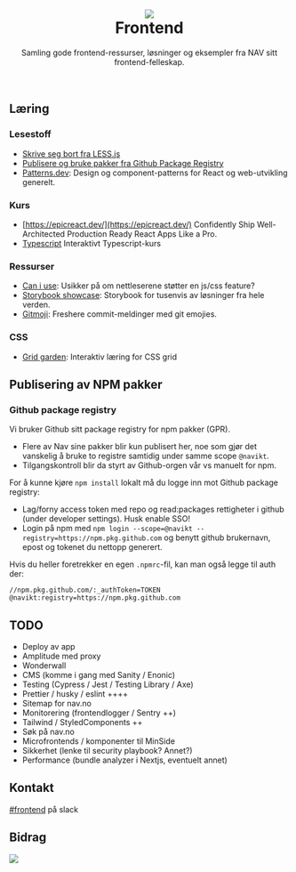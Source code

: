 <h1 align="center">
    <img src="https://avatars.githubusercontent.com/u/11848947?s=164&v=4" />
    <br/>Frontend
</h1>

<div align="center">
    Samling gode frontend-ressurser, løsninger og eksempler fra NAV sitt frontend-felleskap.
</div>
<br/>
<br/>

## Læring

### Lesestoff

- [Skrive seg bort fra LESS.js](https://aksel.nav.no/blogg/bli-kvitt-less-pa-1-2-3)
- [Publisere og bruke pakker fra Github Package Registry](https://github.com/navikt/gpr-how-to)
- [Patterns.dev](https://www.patterns.dev/posts/): Design og component-patterns for React og web-utvikling generelt.

### Kurs

- [https://epicreact.dev/](https://epicreact.dev/) Confidently Ship Well-Architected Production Ready React Apps Like a Pro.
- [Typescript](https://www.executeprogram.com/courses/typescript) Interaktivt Typescript-kurs

### Ressurser

- [Can i use](https://caniuse.com/): Usikker på om nettleserene støtter en js/css feature?
- [Storybook showcase](https://storybook.js.org/showcase/projects): Storybook for tusenvis av løsninger fra hele verden.
- [Gitmoji](https://gitmoji.dev/): Freshere commit-meldinger med git emojies.

### CSS

- [Grid garden](https://cssgridgarden.com/): Interaktiv læring for CSS grid

## Publisering av NPM pakker

### Github package registry

Vi bruker Github sitt package registry for npm pakker (GPR).

- Flere av Nav sine pakker blir kun publisert her, noe som gjør det vanskelig å bruke to registre samtidig under samme scope `@navikt`.
- Tilgangskontroll blir da styrt av Github-orgen vår vs manuelt for npm.

For å kunne kjøre `npm install` lokalt må du logge inn mot Github package registry:

- Lag/forny access token med repo og read:packages rettigheter i github (under developer settings). Husk enable SSO!
- Login på npm med `npm login --scope=@navikt --registry=https://npm.pkg.github.com` og benytt github brukernavn, epost og tokenet du nettopp generert.

Hvis du heller foretrekker en egen `.npmrc`-fil, kan man også legge til auth der:

```
//npm.pkg.github.com/:_authToken=TOKEN
@navikt:registry=https://npm.pkg.github.com
```

## TODO

- Deploy av app
- Amplitude med proxy
- Wonderwall
- CMS (komme i gang med Sanity / Enonic)
- Testing (Cypress / Jest / Testing Library / Axe)
- Prettier / husky / eslint ++++
- Sitemap for nav.no
- Monitorering (frontendlogger / Sentry ++)
- Tailwind / StyledComponents ++
- Søk på nav.no
- Microfrontends / komponenter til MinSide
- Sikkerhet (lenke til security playbook? Annet?)
- Performance (bundle analyzer i Nextjs, eventuelt annet)

## Kontakt

[#frontend](https://nav-it.slack.com/archives/C6HJFRRMY) på slack

## Bidrag

<a href="https://github.com/navikt/frontend/graphs/contributors">
  <img src="https://contrib.rocks/image?repo=navikt/frontend" />
</a>
